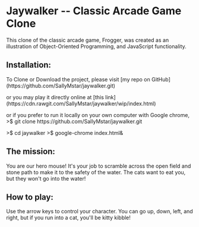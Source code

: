 <h1>Jaywalker -- Classic Arcade Game Clone</h1>

This clone of the classic arcade game, Frogger, was created
as an illustration of Object-Oriented Programming, and JavaScript functionality.

<h2>Installation:</h2>
To Clone or Download the project, please visit [my repo on GitHub] (https://github.com/SallyMstar/jaywalker.git)
<p>or you may play it directly online at [this link] (https://cdn.rawgit.com/SallyMstar/jaywalker/wip/index.html)</p>
or if you prefer to run it locally on your own computer with Google chrome,
>$ git clone https://github.com/SallyMstar/jaywalker.git</p>
>$ cd jaywalker
>$ google-chrome index.html&

<h2>The mission:</h2>
     You are our hero mouse!  It's your job to scramble across the open field and stone path to make it to the safety of the water.  The cats want to eat you, but they won't go into the water!

<h2>How to play:</h2>
     Use the arrow keys to control your character.  You can go up, down, left, and right, but if you run into a cat, you'll be kitty kibble!
